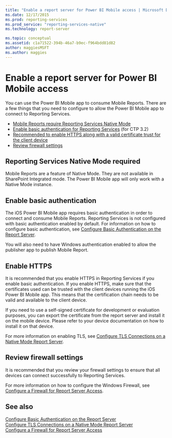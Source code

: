 ```yaml
---
title: "Enable a report server for Power BI Mobile access | Microsoft Docs"
ms.date: 12/17/2015
ms.prod: reporting-services
ms.prod_service: "reporting-services-native"
ms.technology: report-server

ms.topic: conceptual
ms.assetid: c1a71522-394b-46a7-b9ec-f964bdd81d82
author: maggiesMSFT
ms.author: maggies
---
```

# Enable a report server for Power BI Mobile access
You can use the Power BI Mobile app to consume Mobile Reports. There are a few things that you need to configure to allow the Power BI Mobile app to connect to Reporting Services.  
  
-   [Mobile Reports require Reporting Services Native Mode](#nativemode)  
-   [Enable basic authentication for Reporting Services](#basicauth) (for CTP 3.2)  
-   [Recommended to enable HTTPS along with a valid certificate trust for the client device](#https)  
-   [Review firewall settings](#firewall)  
  
<a name="nativemode"/> 

## Reporting Services Native Mode required  
Mobile Reports are a feature of Native Mode. They are not available in SharePoint Integrated mode. The Power BI Mobile app will only work with a Native Mode instance.  
  
<a name="basicauth"/>  

## Enable basic authentication  
The iOS Power BI Mobile app requires basic authentication in order to connect and consume Mobile Reports. Reporting Services is not configured with basic authentication enabled by default. For information on how to configure basic authentication, see [Configure Basic Authentication on the Report Server](../../reporting-services/security/configure-windows-authentication-on-the-report-server.md).  
  
You will also need to have Windows authentication enabled to allow the publisher app to publish Mobile Report.  
  
<a name="https"/>  

## Enable HTTPS  
It is recommended that you enable HTTPS in Reporting Services if you enable basic authentication. If you enable HTTPS, make sure that the certificates used can be trusted with the client devices running the iOS Power BI Mobile app. This means that the certification chain needs to be valid and available to the client device.  
  
If you need to use a self-signed certificate for development or evaluation purposes, you can export the certificate from the report server and install it on the mobile device. Please refer to your device documentation on how to install it on that device.  
  
For more information on enabling TLS, see [Configure TLS Connections on a Native Mode Report Server](../../reporting-services/security/configure-ssl-connections-on-a-native-mode-report-server.md).  
  
<a name="firewall"/>
  
## Review firewall settings  
It is recommended that you review your firewall settings to ensure that all devices can connect successfully to Reporting Services.   
  
For more information on how to configure the Windows Firewall, see [Configure a Firewall for Report Server Access](../../reporting-services/report-server/configure-a-firewall-for-report-server-access.md).  
  
## See also  
  
[Configure Basic Authentication on the Report Server](../../reporting-services/security/configure-windows-authentication-on-the-report-server.md)  
[Configure TLS Connections on a Native Mode Report Server](../../reporting-services/security/configure-ssl-connections-on-a-native-mode-report-server.md)  
[Configure a Firewall for Report Server Access](../../reporting-services/report-server/configure-a-firewall-for-report-server-access.md)  
  
  
  
  
  
  

